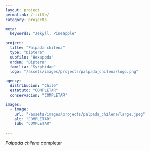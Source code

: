 ```yaml
---
layout: project
permalink: /:title/
category: projects

meta:
  keywords: "Jekyll, Pineapple"

project:
  title: "Palpada chilena"
  type: "Diptera"
  subfilo: "Hexapoda"
  orden: "Diptera"
  familia: "Syrphidae"
  logo: "/assets/images/projects/palpada_chilena/logo.png"

agency:
  distribucion: "Chile"
  estatuto: "COMPLETAR"
  conservacion: "COMPLETAR"

images:
  - image:
    url: "/assets/images/projects/palpada_chilena/large.jpeg"
    alt: "COMPLETAR"
    sub: "COMPLETAR"
    
---
```

<p><i>Palpada chilena</i> completar </p>
